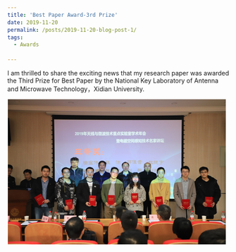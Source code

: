 ```yaml
---
title: 'Best Paper Award-3rd Prize'
date: 2019-11-20
permalink: /posts/2019-11-20-blog-post-1/
tags:
  - Awards

---
```


I am thrilled to share the exciting news that my research paper was awarded the Third Prize for Best Paper by the National Key Laboratory of Antenna and Microwave Technology，Xidian University. 

<img src='/images/xsnh5.png'>


